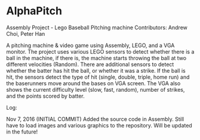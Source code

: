 # AlphaPitch
Assembly Project - Lego Baseball Pitching machine
Contributors: Andrew Choi, Peter Han

A pitching machine & video game using Assembly, LEGO, and a VGA monitor. The project uses various LEGO sensors to detect whether there is a ball in the machine, if there is, the machine starts throwing the ball at two different velocities (Random). There are additional sensors to detect whether the batter has hit the ball, or whether it was a strike. If the ball is hit, the sensors detect the type of hit (single, double, triple, home run) and the baserunners move around the bases on VGA screen. The VGA also shows the current difficulty level (slow, fast, random), number of strikes, and the points scored by batter.




Log:

Nov 7, 2016 (INITIAL COMMIT)
Added the source code in Assembly. Still have to load images and various graphics to the repository. Will be updated in the future!
